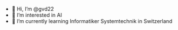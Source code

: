 - 👋 Hi, I’m @gvd22
- 👀 I’m interested in AI
- 🌱 I’m currently learning Informatiker Systemtechnik in Switzerland
<!---
gvd22/gvd22 is a ✨ special ✨ repository because its `README.md` (this file) appears on your GitHub profile.
You can click the Preview link to take a look at your changes.
--->
